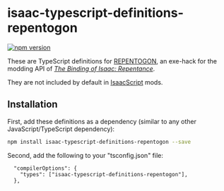 # isaac-typescript-definitions-repentogon

[![npm version](https://img.shields.io/npm/v/isaac-typescript-definitions-repentogon.svg)](https://www.npmjs.com/package/isaac-typescript-definitions-repentogon)

These are TypeScript definitions for [REPENTOGON](https://repentogon.com/index.html), an exe-hack for the modding API of [_The Binding of Isaac: Repentance_](https://store.steampowered.com/app/1426300/The_Binding_of_Isaac_Repentance/).

They are not included by default in [IsaacScript](https://isaacscript.github.io/) mods.

## Installation

First, add these definitions as a dependency (similar to any other JavaScript/TypeScript dependency):

```sh
npm install isaac-typescript-definitions-repentogon --save
```

Second, add the following to your "tsconfig.json" file:

```jsonc
  "compilerOptions": {
    "types": ["isaac-typescript-definitions-repentogon"],
  },
```
